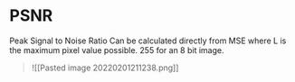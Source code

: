# PSNR
Peak Signal to Noise Ratio
Can be calculated directly from MSE where L is the maximum pixel value possible. 255 for an 8 bit image.
> ![[Pasted image 20220201211238.png]]
